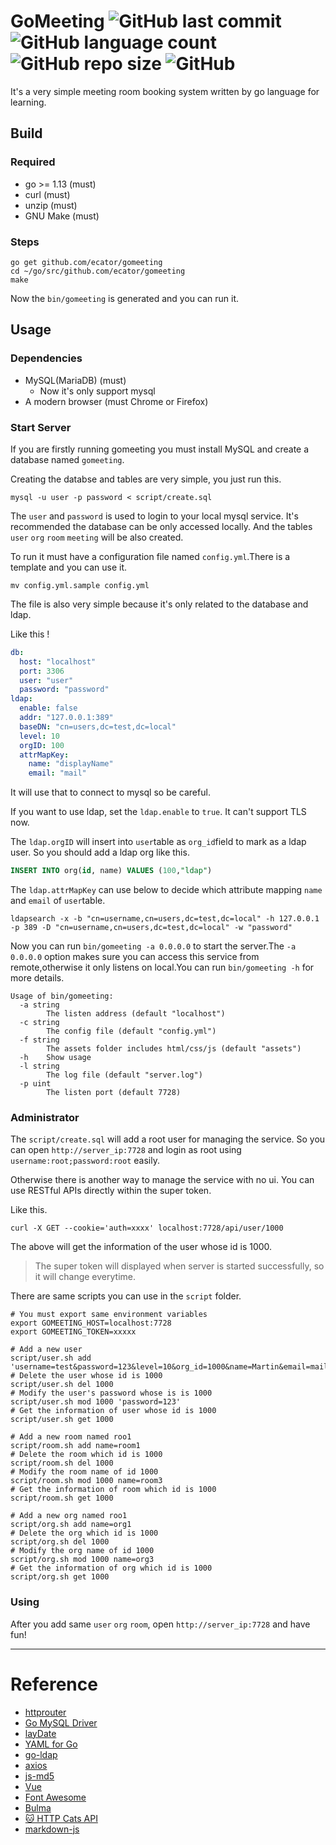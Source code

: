 
# GoMeeting ![GitHub last commit](https://img.shields.io/github/last-commit/ecator/gomeeting) ![GitHub language count](https://img.shields.io/github/languages/count/ecator/gomeeting) ![GitHub repo size](https://img.shields.io/github/repo-size/ecator/gomeeting) ![GitHub](https://img.shields.io/github/license/ecator/gomeeting) 
It's a very simple meeting room booking system written by go language for learning.

## Build
### Required
 - go >= 1.13 (must)
 - curl (must)
 - unzip (must)
 - GNU Make (must)
 
### Steps
```shell
go get github.com/ecator/gomeeting
cd ~/go/src/github.com/ecator/gomeeting
make
```
Now the `bin/gomeeting` is generated and you can run it.

## Usage
### Dependencies
- MySQL(MariaDB) (must)
  - Now it's only support mysql
- A modern browser (must Chrome or Firefox)

### Start Server
If you are firstly running gomeeting you must install MySQL and create a database named `gomeeting`.

Creating the databse and tables are very simple, you just run this.
```shell
mysql -u user -p password < script/create.sql
```
The `user` and `password` is used to login to your local mysql service. It's recommended the database can be only accessed locally. And the tables `user` `org` `room` `meeting` will be also created.

To run it must have a configuration file named `config.yml`.There is a template and you can use it.
```shell
mv config.yml.sample config.yml
```
The file is also very simple because it's only related to the database and ldap.

Like this !

```yaml
db:
  host: "localhost"
  port: 3306
  user: "user"
  password: "password"
ldap:
  enable: false
  addr: "127.0.0.1:389"
  baseDN: "cn=users,dc=test,dc=local"
  level: 10
  orgID: 100
  attrMapKey:
    name: "displayName"
    email: "mail"
```

It will use that to connect to mysql so be careful.

If you want to use ldap, set the `ldap.enable` to `true`. It can't support TLS now.

The `ldap.orgID` will insert into `user`table as `org_id`field to mark as a ldap user. So you should add a ldap org like this.

```sql
INSERT INTO org(id, name) VALUES (100,"ldap")
```

The `ldap.attrMapKey` can use below to decide which attribute mapping `name` and `email` of `user`table.

```shell
ldapsearch -x -b "cn=username,cn=users,dc=test,dc=local" -h 127.0.0.1 -p 389 -D "cn=username,cn=users,dc=test,dc=local" -w "password"
```

Now you can run `bin/gomeeting -a 0.0.0.0` to start the server.The `-a 0.0.0.0` option makes sure you can access this service from remote,otherwise it only listens on local.You can run `bin/gomeeting -h` for more details.

```shell
Usage of bin/gomeeting:
  -a string
    	The listen address (default "localhost")
  -c string
    	The config file (default "config.yml")
  -f string
    	The assets folder includes html/css/js (default "assets")
  -h	Show usage
  -l string
    	The log file (default "server.log")
  -p uint
    	The listen port (default 7728)
```
### Administrator
The `script/create.sql` will add a root user for managing the service. So you can open `http://server_ip:7728` and login as root using `username:root;password:root` easily.

Otherwise there is another way to manage the service with no ui. You can use RESTful APIs directly within the super token.

Like this.

```
curl -X GET --cookie='auth=xxxx' localhost:7728/api/user/1000
```

The above will get the information of the user whose id is 1000.

> The super token will displayed when server is started successfully, so it will change everytime.

There are same scripts you can use in the `script` folder.

```shell
# You must export same environment variables
export GOMEETING_HOST=localhost:7728
export GOMEETING_TOKEN=xxxxx

# Add a new user
script/user.sh add 'username=test&password=123&level=10&org_id=1000&name=Martin&email=mail@example.com'
# Delete the user whose id is 1000
script/user.sh del 1000
# Modify the user's password whose is is 1000
script/user.sh mod 1000 'password=123'
# Get the information of user whose id is 1000
script/user.sh get 1000

# Add a new room named roo1
script/room.sh add name=room1
# Delete the room which id is 1000
script/room.sh del 1000
# Modify the room name of id 1000
script/room.sh mod 1000 name=room3
# Get the information of room which id is 1000
script/room.sh get 1000

# Add a new org named roo1
script/org.sh add name=org1
# Delete the org which id is 1000
script/org.sh del 1000
# Modify the org name of id 1000
script/org.sh mod 1000 name=org3
# Get the information of org which id is 1000
script/org.sh get 1000
```

### Using

After you add same `user` `org` `room`, open `http://server_ip:7728`  and have fun!

---
# Reference

- [httprouter](https://github.com/julienschmidt/httprouter)
- [Go MySQL Driver](https://github.com/go-sql-driver/mysql)
- [layDate](https://www.layui.com/laydate/)
- [YAML for Go](https://github.com/go-yaml/yaml)
- [go-ldap](https://github.com/go-ldap/ldap)
- [axios](https://github.com/axios/axios)
- [js-md5](https://github.com/emn178/js-md5)
- [Vue](https://github.com/vuejs/vue)
- [Font Awesome](https://fontawesome.com/)
- [Bulma](https://bulma.io/)
- [🐱 HTTP Cats API ](https://github.com/httpcats/http.cat)
- [markdown-js](https://github.com/evilstreak/markdown-js)

